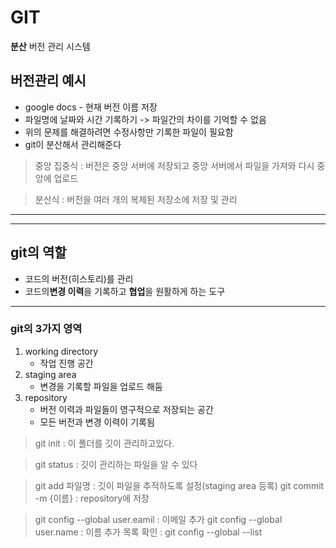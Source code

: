 # GIT

**분산** 버전 관리 시스템

## 버전관리 예시
- google docs - 현재 버전 이름 저장
- 파일명에 날짜와 시간 기록하기 -> 파일간의 차이를 기억할 수 없음
- 위의 문제를 해결하려면 수정사항만 기록한 파일이 필요함
- git이 분산해서 관리해준다

> 중앙 집중식 : 버전은 중앙 서버에 저장되고 중앙 서버에서 파일을 가져와 다시 중앙에 업로드

> 분산식 : 버전을 여러 개의 복제된 저장소에 저장 및 관리

---
---

## git의 역할
- 코드의 버전(히스토리)를 관리
- 코드의**변경 이력**을 기록하고 **협업**을 원활하게 하는 도구

---

### git의 3가지 영역
1. working directory
   - 작업 진행 공간
2. staging area
   - 변경을 기록할 파일을 업로드 해둠
3. repository
   - 버전 이력과 파일들이 영구적으로 저장되는 공간
   - 모든 버전과 변경 이력이 기록됨

> git init : 이 폴더를 깃이 관리하고있다.

> git status : 깃이 관리하는 파일을 알 수 있다

> git add 파일명 : 깃이 파일을 추적하도록 설정(staging area 등록)
> git commit -m {이름} : repository에 저장

>git config --global user.eamil : 이메일 추가
 git config --global user.name : 이름 추가
 목록 확인 : git config --global --list
